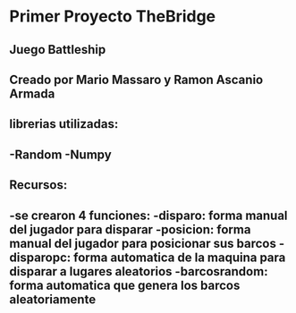 # Primer Proyecto TheBridge

<h2>Juego Battleship<h2>
  Creado por Mario Massaro y Ramon Ascanio Armada
 
<h2>librerias utilizadas:<h2>
   -Random
   -Numpy

<h2>Recursos:<h2>
   -se crearon 4 funciones:
       -disparo: forma manual del jugador para disparar
       -posicion: forma manual del jugador para posicionar sus barcos
       -disparopc: forma automatica de la maquina para disparar a lugares aleatorios
       -barcosrandom: forma automatica que genera los barcos aleatoriamente

